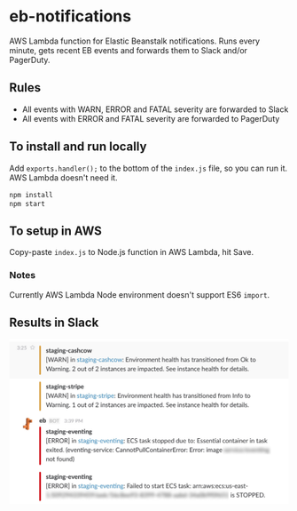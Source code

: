 # eb-notifications

AWS Lambda function for Elastic Beanstalk notifications. Runs every minute, gets recent EB events and forwards them to Slack and/or PagerDuty.

## Rules

- All events with WARN, ERROR and FATAL severity are forwarded to Slack
- All events with ERROR and FATAL severity are forwarded to PagerDuty

## To install and run locally

Add `exports.handler();` to the bottom of the `index.js` file, so you can run it. AWS Lambda doesn't need it.

```
npm install
npm start
```

## To setup in AWS

Copy-paste `index.js` to Node.js function in AWS Lambda, hit Save.

### Notes

Currently AWS Lambda Node environment doesn't support ES6 `import`.

## Results in Slack

![](doc/slack.jpg)